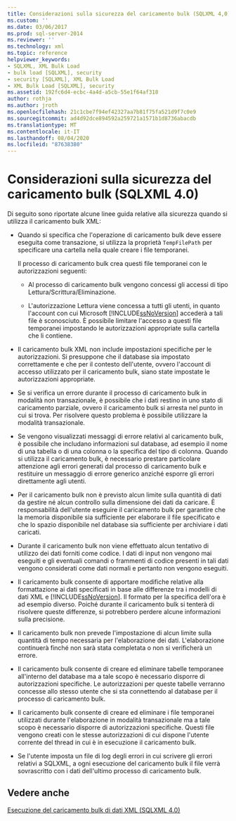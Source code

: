 ```yaml
---
title: Considerazioni sulla sicurezza del caricamento bulk (SQLXML 4,0) | Microsoft Docs
ms.custom: ''
ms.date: 03/06/2017
ms.prod: sql-server-2014
ms.reviewer: ''
ms.technology: xml
ms.topic: reference
helpviewer_keywords:
- SQLXML, XML Bulk Load
- bulk load [SQLXML], security
- security [SQLXML], XML Bulk Load
- XML Bulk Load [SQLXML], security
ms.assetid: 192fc6d4-ecbc-4a4d-a5cb-55e1f64af318
author: rothja
ms.author: jroth
ms.openlocfilehash: 21c1cbe7f94ef42327aa7b81f75fa521d9f7c0e9
ms.sourcegitcommit: ad4d92dce894592a259721a1571b1d8736abacdb
ms.translationtype: MT
ms.contentlocale: it-IT
ms.lasthandoff: 08/04/2020
ms.locfileid: "87638380"
---
```

# <a name="bulk-load-security-considerations-sqlxml-40"></a>Considerazioni sulla sicurezza del caricamento bulk (SQLXML 4.0)
  Di seguito sono riportate alcune linee guida relative alla sicurezza quando si utilizza il caricamento bulk XML:  
  
-   Quando si specifica che l'operazione di caricamento bulk deve essere eseguita come transazione, si utilizza la proprietà `TempFilePath` per specificare una cartella nella quale creare i file temporanei.  
  
     Il processo di caricamento bulk crea questi file temporanei con le autorizzazioni seguenti:  
  
    -   Al processo di caricamento bulk vengono concessi gli accessi di tipo Lettura/Scrittura/Eliminazione.  
  
    -   L'autorizzazione Lettura viene concessa a tutti gli utenti, in quanto l'account con cui Microsoft [!INCLUDE[ssNoVersion](../../../includes/ssnoversion-md.md)] accederà a tali file è sconosciuto. È possibile limitare l'accesso a questi file temporanei impostando le autorizzazioni appropriate sulla cartella che li contiene.  
  
-   Il caricamento bulk XML non include impostazioni specifiche per le autorizzazioni. Si presuppone che il database sia impostato correttamente e che per il contesto dell'utente, ovvero l'account di accesso utilizzato per il caricamento bulk, siano state impostate le autorizzazioni appropriate.  
  
-   Se si verifica un errore durante il processo di caricamento bulk in modalità non transazionale, è possibile che i dati restino in uno stato di caricamento parziale, ovvero il caricamento bulk si arresta nel punto in cui si trova. Per risolvere questo problema è possibile utilizzare la modalità transazionale.  
  
-   Se vengono visualizzati messaggi di errore relativi al caricamento bulk, è possibile che includano informazioni sul database, ad esempio il nome di una tabella o di una colonna o la specifica del tipo di colonna. Quando si utilizza il caricamento bulk, è necessario prestare particolare attenzione agli errori generati dal processo di caricamento bulk e restituire un messaggio di errore generico anziché esporre gli errori direttamente agli utenti.  
  
-   Per il caricamento bulk non è previsto alcun limite sulla quantità di dati da gestire né alcun controllo sulla dimensione dei dati da caricare. È responsabilità dell'utente eseguire il caricamento bulk per garantire che la memoria disponibile sia sufficiente per elaborare il file specificato e che lo spazio disponibile nel database sia sufficiente per archiviare i dati caricati.  
  
-   Durante il caricamento bulk non viene effettuato alcun tentativo di utilizzo dei dati forniti come codice. I dati di input non vengono mai eseguiti e gli eventuali comandi o frammenti di codice presenti in tali dati vengono considerati come dati normali e pertanto non vengono eseguiti.  
  
-   Il caricamento bulk consente di apportare modifiche relative alla formattazione ai dati specificati in base alle differenze tra i modelli di dati XML e [!INCLUDE[ssNoVersion](../../../includes/ssnoversion-md.md)]. Il formato per la specifica dell'ora è ad esempio diverso. Poiché durante il caricamento bulk si tenterà di risolvere queste differenze, si potrebbero perdere alcune informazioni sulla precisione.  
  
-   Il caricamento bulk non prevede l'impostazione di alcun limite sulla quantità di tempo necessaria per l'elaborazione dei dati. L'elaborazione continuerà finché non sarà stata completata o non si verificherà un errore.  
  
-   Il caricamento bulk consente di creare ed eliminare tabelle temporanee all'interno del database ma a tale scopo è necessario disporre di autorizzazioni specifiche. Le autorizzazioni per queste tabelle verranno concesse allo stesso utente che si sta connettendo al database per il processo di caricamento bulk.  
  
-   Il caricamento bulk consente di creare ed eliminare i file temporanei utilizzati durante l'elaborazione in modalità transazionale ma a tale scopo è necessario disporre di autorizzazioni specifiche. Questi file vengono creati con le stesse autorizzazioni di cui dispone l'utente corrente del thread in cui è in esecuzione il caricamento bulk.  
  
-   Se l'utente imposta un file di log degli errori in cui scrivere gli errori relativi a SQLXML, a ogni esecuzione del caricamento bulk il file verrà sovrascritto con i dati dell'ultimo processo di caricamento bulk.  
  
## <a name="see-also"></a>Vedere anche  
 [Esecuzione del caricamento bulk di dati XML &#40;SQLXML 4.0&#41;](../bulk-load-xml/performing-bulk-load-of-xml-data-sqlxml-4-0.md)  
  
  
